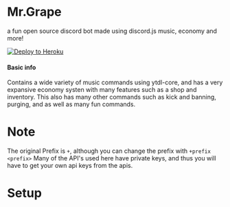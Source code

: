 # Mr.Grape
a fun open source discord bot made using discord.js
music, economy and more!

[![Deploy to Heroku](https://www.herokucdn.com/deploy/button.svg)](https://heroku.com/deploy?template=https://github.com/kinglalu/Mr.Grape)

#### Basic info

Contains a wide variety of music commands using ytdl-core, and has a very expansive economy systen with many features such as a shop and inventory. This also has many other commands such as kick and banning, purging, and as well as many fun commands.

# Note
 The original Prefix is `+`, although you can change the prefix with `+prefix <prefix>`
Many of the API's used here have private keys, and thus you will have to get your own api keys from the apis.

# Setup
